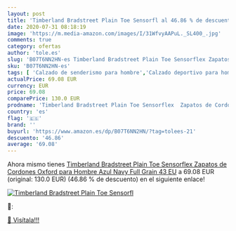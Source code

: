 ```yaml
---
layout: post
title: 'Timberland Bradstreet Plain Toe Sensorfl al 46.86 % de descuento'
date: 2020-07-31 08:18:19
image: 'https://m.media-amazon.com/images/I/31WfvyAAPuL._SL400_.jpg'
comments: true
category: ofertas
author: 'tole.es'
slug: 'B07T6NN2HN-es Timberland Bradstreet Plain Toe Sensorflex Zapatos de...'
sku: 'B07T6NN2HN-es'
tags: [ 'Calzado de senderismo para hombre','Calzado deportivo para hombre','Chanclas y sandalias de piscina para hombre','Zapatillas de senderismo para hombre','Zapatillas y calzado deportivo para hombre','Zapatos','Zapatos para hombre','Zapatos y complementos','zapatos', ]
actualPrice: 69.08 EUR
currency: EUR
price: 69.08
comparePrice: 130.0 EUR
prodname: 'Timberland Bradstreet Plain Toe Sensorflex  Zapatos de Cordones Oxford para Hombre  Azul  Navy Full Grain   43 EU'
country: 'es'
flag: '🇪🇸'
brand: ''
buyurl: 'https://www.amazon.es/dp/B07T6NN2HN/?tag=tolees-21'
descuento: '46.86'
average: '69.08'
---
```


Ahora mismo tienes [Timberland Bradstreet Plain Toe Sensorflex  Zapatos de Cordones Oxford para Hombre  Azul  Navy Full Grain   43 EU](https://www.amazon.es/dp/B07T6NN2HN/?tag=tolees-21) a 69.08 EUR (original: 130.0 EUR) (46.86 %  de descuento) en el siguiente enlace!

[![Timberland Bradstreet Plain Toe Sensorfl](https://m.media-amazon.com/images/I/31WfvyAAPuL._SL400_.jpg)](https://www.amazon.es/dp/B07T6NN2HN/?tag=tolees-21)

🔎:


[🛒 Visítala!!!](https://www.amazon.es/dp/B07T6NN2HN/?tag=tolees-21)
